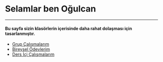 <h1>Selamlar ben Oğulcan</h1>
<hr/>
<h4>Bu sayfa sizin klasörlerin içerisinde daha rahat dolaşması için tasarlanmıştır.</h4>
<ul>
    <li> <a href="./grup-calismalarim"> Grup Çalışmalarım</a></li>
    <li> <a href="./bireysel-odevlerim"> Bireysel Ödevlerim</a> </li>
    <li> <a href="./ders-ici-calismalarim"> Ders İçi Çalışmalarım</a> </li>
</ul>
